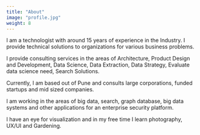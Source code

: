 ```yaml
---
title: "About"
image: "profile.jpg"
weight: 8
---
```

  
    
  	
I am a technologist with around 15 years of experience in the Industry. I provide technical solutions to organizations for various business problems.  

I provide consulting services in the areas of Architecture, Product Design and Development, Data Science, Data Extraction, Data Strategy, Evaluate data science need, Search Solutions.  

Currently, I am based out of Pune and consults large corporations, funded startups and mid sized companies.

I am working in the areas of big data, search, graph database, big data systems and other applications for an enterprise security platform.

I have an eye for visualization and in my free time I learn photography, UX/UI  and Gardening. 
